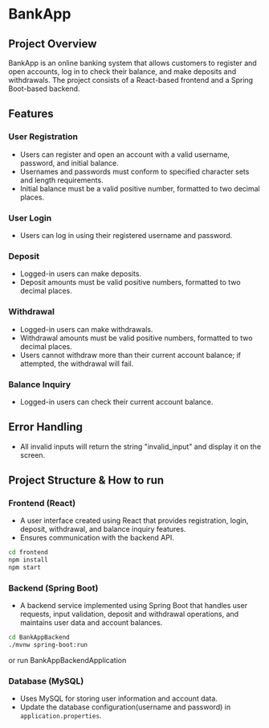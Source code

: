 # BankApp

## Project Overview

BankApp is an online banking system that allows customers to register and open accounts, log in to check their balance, and make deposits and withdrawals. The project consists of a React-based frontend and a Spring Boot-based backend.

## Features

### User Registration

- Users can register and open an account with a valid username, password, and initial balance.
- Usernames and passwords must conform to specified character sets and length requirements.
- Initial balance must be a valid positive number, formatted to two decimal places.

### User Login

- Users can log in using their registered username and password.

### Deposit

- Logged-in users can make deposits.
- Deposit amounts must be valid positive numbers, formatted to two decimal places.

### Withdrawal

- Logged-in users can make withdrawals.
- Withdrawal amounts must be valid positive numbers, formatted to two decimal places.
- Users cannot withdraw more than their current account balance; if attempted, the withdrawal will fail.

### Balance Inquiry

- Logged-in users can check their current account balance.


## Error Handling

- All invalid inputs will return the string "invalid_input" and display it on the screen.

## Project Structure & How to run

### Frontend (React)

- A user interface created using React that provides registration, login, deposit, withdrawal, and balance inquiry features.
- Ensures communication with the backend API.
```bash
cd frontend
npm install
npm start
```

### Backend (Spring Boot)

- A backend service implemented using Spring Boot that handles user requests, input validation, deposit and withdrawal operations, and maintains user data and account balances.
```bash
cd BankAppBackend
./mvnw spring-boot:run
```
or run BankAppBackendApplication

### Database (MySQL)
- Uses MySQL for storing user information and account data.
- Update the database configuration(username and password) in `application.properties`.
